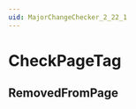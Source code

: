 ```yaml
---
uid: MajorChangeChecker_2_22_1
---
```


# CheckPageTag

## RemovedFromPage

<!-- Description, Properties, ... sections are auto-generated. -->
<!-- REPLACE ME AUTO-GENERATION -->

<!-- Uncomment to add extra details -->
<!--### Details-->

<!-- Uncomment to add example code -->
<!--### Example code-->
